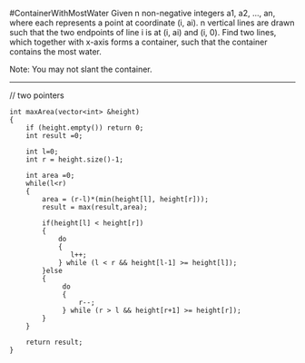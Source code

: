 #ContainerWithMostWater
Given n non-negative integers a1, a2, ..., an, where each represents a point at coordinate (i, ai). n vertical lines 
are drawn such that the two endpoints of line i is at (i, ai) and (i, 0). 
Find two lines, which together with x-axis forms a container, such that the container contains the most water.

Note: You may not slant the container.

---

// two pointers
```
int maxArea(vector<int> &height)
{
	if (height.empty()) return 0;
	int result =0;
	
	int l=0;
	int r = height.size()-1;
	
	int area =0;
	while(l<r)
	{
		area = (r-l)*(min(height[l], height[r]));
		result = max(result,area);

		if(height[l] < height[r])
		{
			do
			{
               l++;
            } while (l < r && height[l-1] >= height[l]);
		}else
		{
			 do
			 {
                 r--;
             } while (r > l && height[r+1] >= height[r]);
		}
	}

	return result;	
}
```